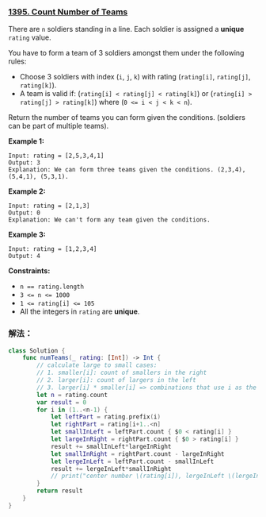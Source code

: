 ### [1395. Count Number of Teams](https://leetcode.cn/problems/count-number-of-teams/)

There are `n` soldiers standing in a line. Each soldier is assigned a **unique** `rating` value.

You have to form a team of 3 soldiers amongst them under the following rules:

- Choose 3 soldiers with index (`i`, `j`, `k`) with rating (`rating[i]`, `rating[j]`, `rating[k]`).
- A team is valid if: (`rating[i] < rating[j] < rating[k]`) or (`rating[i] > rating[j] > rating[k]`) where (`0 <= i < j < k < n`).

Return the number of teams you can form given the conditions. (soldiers can be part of multiple teams).

 

**Example 1:**

```
Input: rating = [2,5,3,4,1]
Output: 3
Explanation: We can form three teams given the conditions. (2,3,4), (5,4,1), (5,3,1). 
```

**Example 2:**

```
Input: rating = [2,1,3]
Output: 0
Explanation: We can't form any team given the conditions.
```

**Example 3:**

```
Input: rating = [1,2,3,4]
Output: 4
```

 

**Constraints:**

- `n == rating.length`
- `3 <= n <= 1000`
- `1 <= rating[i] <= 105`
- All the integers in `rating` are **unique**.



### 解法：

```swift
class Solution {
    func numTeams(_ rating: [Int]) -> Int {
        // calculate large to small cases:
        // 1. smaller[i]: count of smallers in the right
        // 2. larger[i]: count of largers in the left
        // 3. larger[i] * smaller[i] => combinations that use i as the second!
        let n = rating.count
        var result = 0
        for i in (1..<n-1) {
            let leftPart = rating.prefix(i)
            let rightPart = rating[i+1..<n]
            let smallInLeft = leftPart.count { $0 < rating[i] }
            let largeInRight = rightPart.count { $0 > rating[i] }
            result += smallInLeft*largeInRight
            let smallInRight = rightPart.count - largeInRight
            let lergeInLeft = leftPart.count - smallInLeft
            result += lergeInLeft*smallInRight
            // print("center number \(rating[i]), lergeInLeft \(lergeInLeft), smallInLeft \(smallInLeft), smallInRight \(smallInRight), largeInRight \(largeInRight)")
        }
        return result
    }
}
```
